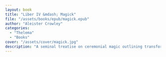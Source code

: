 ```yaml
---
layout: book
title: "Liber IV &mdash; Magick"
file: "/assets/books/epub/magick.epub"
author: "Aleister Crowley"
categories:
  - "Thelema"
  - "Books"
cover: "/assets/cover/magick.jpg"
description: "A seminal treatise on ceremonial magic outlining transformative rituals and practical magick within Thelemic tradition."
---
```


